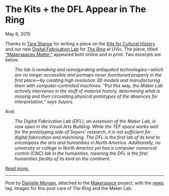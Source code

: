 # The Kits + the DFL Appear in The Ring

May 6, 2015
<p>Thanks to <a href="http://ring.uvic.ca/content/tara-sharpe" target="_blank">Tara Sharpe</a> for writing a piece on the <a href="http://maker.uvic.ca/kch">Kits for Cultural History</a> and our new <a href="http://maker.uvic.ca/dfl/">Digital Fabrication Lab</a> for <em><a href="http://ring.uvic.ca/" target="_blank">The Ring</a></em> at UVic. The piece, titled <a href="http://ring.uvic.ca/news/makerspaces-matter" target="_blank">&#8220;Makerspaces Matter,&#8221;</a> appeared both online and in print. Two excerpts are below.</p>
<p style="padding-left: 30px;"><em>The lab is remaking and reinvigorating antiquated technologies—which are no longer accessible and perhaps never functioned properly in the first place—by creating high resolution 3D models and manufacturing them with computer-controlled machines. “Put this way, the Maker Lab actively intervenes in the stuff of material history, determining what is missing and then circulating physical prototypes of the absences for interpretation,” says Sayers.</em></p>
<p>And:</p>
<p style="padding-left: 30px;"><em>The Digital Fabrication Lab (DFL), an extension of the Maker Lab, is now open in the Visual Arts Building. While the TEF space works well for the prototyping side of Sayers’ research, it is not sufficient for digital fabrication and machining. The DFL is the first lab of its kind to encompass the arts and humanities in North America. Additionally, no university or college in North America yet has a computer numerical control (CNC) lab in the humanities, meaning the DFL is the first humanities facility of its kind on the continent. </em></p>
<p><a href="http://ring.uvic.ca/news/makerspaces-matter" target="_blank">Read more.</a></p>
<hr />
<p>Post by <a title="learn more" href="http://maker.uvic.ca/author/danielle">Danielle Morgan</a>, attached to the <a title="learn more" href="http://maker.uvic.ca/category/makerspace/">Makerspace</a> project, with the <a title="learn more" href="http://maker.uvic.ca/tag/news/">news</a> tag. Images for this post care of <em>The Ring</em> and the Maker Lab.</p>
